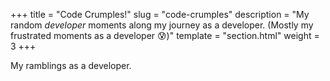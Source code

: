 +++
title = "Code Crumples!"
slug = "code-crumples"
description = "My random *developer* moments along my journey as a developer. (Mostly my frustrated moments as a developer 😰)"
template = "section.html"
weight = 3
+++

My ramblings as a developer. 